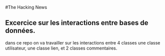 #The Hacking News

## Excercice sur les interactions entre bases de données.

dans ce repo on va travailler sur les interactions entre 4 classes une classe utilisateur, une classe lien, et 2 classes commentaires.
